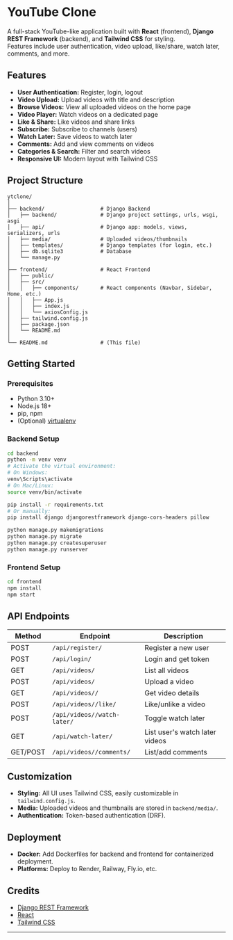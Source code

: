 

# YouTube Clone

A full-stack YouTube-like application built with **React** (frontend), **Django REST Framework** (backend), and **Tailwind CSS** for styling.  
Features include user authentication, video upload, like/share, watch later, comments, and more.

## Features

- **User Authentication:** Register, login, logout
- **Video Upload:** Upload videos with title and description
- **Browse Videos:** View all uploaded videos on the home page
- **Video Player:** Watch videos on a dedicated page
- **Like & Share:** Like videos and share links
- **Subscribe:** Subscribe to channels (users)
- **Watch Later:** Save videos to watch later
- **Comments:** Add and view comments on videos
- **Categories & Search:** Filter and search videos
- **Responsive UI:** Modern layout with Tailwind CSS

## Project Structure

```
ytclone/
│
├── backend/                  # Django Backend
│   ├── backend/              # Django project settings, urls, wsgi, asgi
│   ├── api/                  # Django app: models, views, serializers, urls
│   ├── media/                # Uploaded videos/thumbnails
│   ├── templates/            # Django templates (for login, etc.)
│   ├── db.sqlite3            # Database
│   └── manage.py
│
├── frontend/                 # React Frontend
│   ├── public/
│   ├── src/
│   │   ├── components/       # React components (Navbar, Sidebar, Home, etc.)
│   │   ├── App.js
│   │   ├── index.js
│   │   └── axiosConfig.js
│   ├── tailwind.config.js
│   ├── package.json
│   └── README.md
│
└── README.md                 # (This file)
```

## Getting Started

### Prerequisites

- Python 3.10+
- Node.js 18+
- pip, npm
- (Optional) [virtualenv](https://virtualenv.pypa.io/)

### Backend Setup

```bash
cd backend
python -m venv venv
# Activate the virtual environment:
# On Windows:
venv\Scripts\activate
# On Mac/Linux:
source venv/bin/activate

pip install -r requirements.txt
# Or manually:
pip install django djangorestframework django-cors-headers pillow

python manage.py makemigrations
python manage.py migrate
python manage.py createsuperuser
python manage.py runserver
```

### Frontend Setup

```bash
cd frontend
npm install
npm start
```

## API Endpoints

| Method | Endpoint                          | Description                       |
|--------|-----------------------------------|-----------------------------------|
| POST   | `/api/register/`                  | Register a new user               |
| POST   | `/api/login/`                     | Login and get token               |
| GET    | `/api/videos/`                    | List all videos                   |
| POST   | `/api/videos/`                    | Upload a video                    |
| GET    | `/api/videos//`               | Get video details                 |
| POST   | `/api/videos//like/`          | Like/unlike a video               |
| POST   | `/api/videos//watch-later/`   | Toggle watch later                |
| GET    | `/api/watch-later/`               | List user's watch later videos    |
| GET/POST | `/api/videos//comments/`    | List/add comments                 |

## Customization

- **Styling:** All UI uses Tailwind CSS, easily customizable in `tailwind.config.js`.
- **Media:** Uploaded videos and thumbnails are stored in `backend/media/`.
- **Authentication:** Token-based authentication (DRF).

## Deployment

- **Docker:** Add Dockerfiles for backend and frontend for containerized deployment.
- **Platforms:** Deploy to Render, Railway, Fly.io, etc.

## Credits

- [Django REST Framework](https://www.django-rest-framework.org/)
- [React](https://react.dev/)
- [Tailwind CSS](https://tailwindcss.com/)


---
